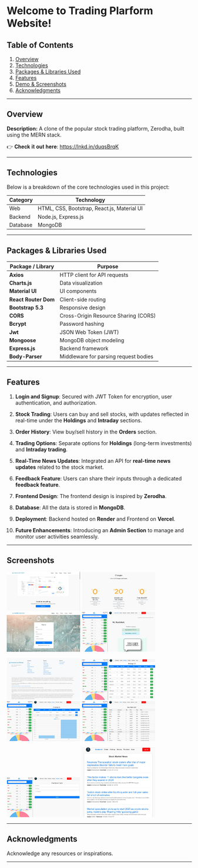 # Welcome to Trading Plarform Website!  


## Table of Contents
1. [Overview](#overview)
2. [Technologies](#technologies)
3. [Packages & Libraries Used](#packages--libraries-used)
4. [Features](#features)
5. [Demo & Screenshots](#demo--screenshots)
6. [Acknowledgments](#acknowledgments)


---

## Overview
**Description:** A clone of the popular stock trading platform, Zerodha, built using the MERN stack.

👉 𝐂𝐡𝐞𝐜𝐤 𝐢𝐭 𝐨𝐮𝐭 𝐡𝐞𝐫𝐞: https://lnkd.in/duqsBrqK

---

## Technologies
Below is a breakdown of the core technologies used in this project:

| Category     | Technology     |
|--------------|----------------|
| Web          | HTML, CSS, Bootstrap, React.js, Material UI |
| Backend      | Node.js, Express.js |
| Database     | MongoDB        |


---

## Packages & Libraries Used


| Package / Library    | Purpose |
| -------------------- | ------- |
| **Axios**            | HTTP client for API requests |
| **Charts.js**        | Data visualization |
| **Material UI**      | UI components |
| **React Router Dom** | Client-side routing |
| **Bootstrap 5.3**    | Responsive design |
| **CORS**             | Cross-Origin Resource Sharing (CORS) |
| **Bcrypt**           | Password hashing |
| **Jwt**              | JSON Web Token (JWT) |
| **Mongoose**         | MongoDB object modeling |
| **Express.js**       | Backend framework |
| **Body-Parser**      | Middleware for parsing request bodies |

---



## Features

1. **Login and Signup**: Secured with JWT Token for encryption, user authentication, and authorization.

2. **Stock Trading**: Users can buy and sell stocks, with updates reflected in real-time under the **Holdings** and **Intraday** sections.

3. **Order History**: View buy/sell history in the **Orders** section.

4. **Trading Options**: Separate options for **Holdings** (long-term investments) and **Intraday trading**.

5. **Real-Time News Updates**: Integrated an API for **real-time news updates** related to the stock market.

6. **Feedback Feature**: Users can share their inputs through a dedicated **feedback feature**.

7. **Frontend Design**: The frontend design is inspired by **Zerodha**.

8. **Database**: All the data is stored in **MongoDB**.

9. **Deployment**: Backend hosted on **Render** and Frontend on **Vercel**.

10. **Future Enhancements**: Introducing an **Admin Section** to manage and monitor user activities seamlessly.


---

## Screenshots

<img src="HomePage.jpg" width="200" /> <img src="Pricing.jpg" width="200" /> <img src="SignUp.jpg" width="200" /> <img src="TradingDashboard.jpg" width="200" /> 

<img src="Footer.jpg" width="200" /> <img src="Holdings.jpg" width="200" /> <img src="IntraDay.jpg" width="200" /> <img src="Orders.jpg" width="200" />

<img src="FeedBack.jpg" width="200" /> <img src="News.jpg" width="200" />


---

## Acknowledgments
Acknowledge any resources or inspirations.

---




